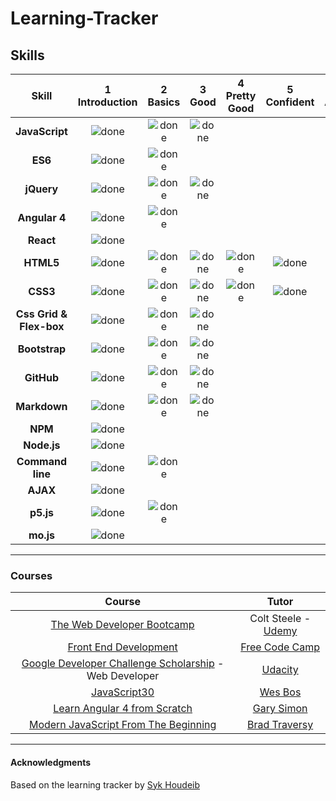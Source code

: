 # Learning-Tracker

## Skills

[done]: https://user-images.githubusercontent.com/29199184/32275438-8385f5c0-bf0b-11e7-9406-42265f71e2bd.png

|Skill| 1<br>Introduction | 2<br>Basics | 3<br>Good | 4<br>Pretty Good | 5<br>Confident | 6<br>Awesome |
|:--------:|:---:|:---:|:---:|:---:|:---:|:---:|
|**JavaScript**| ![done][done] | ![done][done] | ![done][done] |  |  | |
|**ES6**| ![done][done] | ![done][done] |  |  |  | |
|**jQuery**| ![done][done] | ![done][done] | ![done][done] |  |  | |
|**Angular 4**| ![done][done] | ![done][done] |  |  |  | |
|**React**| ![done][done] |  |  |  |  |  |
|**HTML5**| ![done][done] | ![done][done] | ![done][done] | ![done][done] |![done][done] | |
|**CSS3**| ![done][done] | ![done][done] | ![done][done] | ![done][done] |![done][done] | |
|**Css Grid & Flex-box**| ![done][done] | ![done][done] | ![done][done] |  |  | |
|**Bootstrap**| ![done][done] | ![done][done] | ![done][done] |  |  | |
|**GitHub**| ![done][done] | ![done][done] | ![done][done] |  |  | |
|**Markdown**| ![done][done] | ![done][done] | ![done][done] |  |  | |
|**NPM**| ![done][done] |  |  |  |  | |
|**Node.js**| ![done][done] | |  |  |  | |
|**Command line**| ![done][done] | ![done][done] |  |  |  | |
|**AJAX**| ![done][done] |  |  |  |  |  |
|**p5.js**| ![done][done] | ![done][done] |  |  |  | |
|**mo.js**| ![done][done] |  |  |  |  |  |

---


### Courses

|Course|Tutor|
|:---:|:---:|
|[The Web Developer Bootcamp](https://www.udemy.com/the-web-developer-bootcamp)| Colt Steele - [Udemy](https://www.udemy.com)|
|[Front End Development](https://www.freecodecamp.org/elena-in-code)|[Free Code Camp](https://www.freecodecamp.org)|
|[Google Developer Challenge Scholarship](https://www.udacity.com/google-scholarships) - Web Developer|[Udacity](https://www.udacity.com)|
|[JavaScript30](https://javascript30.com/)|[Wes Bos](https://twitter.com/wesbos)|
|[Learn Angular 4 from Scratch](https://www.udemy.com/learn-angular-from-scratch)|[Gary Simon](https://twitter.com/designcoursecom)|
|[Modern JavaScript From The Beginning](https://www.udemy.com/modern-javascript-from-the-beginning)|[Brad Traversy](https://twitter.com/traversymedia)|


---


#### Acknowledgments 

Based on the learning tracker by [Syk Houdeib](https://github.com/Syknapse/My-Learning-Tracker) 
